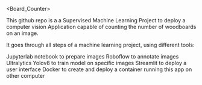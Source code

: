<Board_Counter>

This github repo is a a Supervised Machine Learning Project to deploy a computer vision Application capable of counting the number of woodboards on an image.

It goes through all steps of a machine learning project, using different tools:

Jupyterlab notebook to prepare images
Roboflow to annotate images
Ultralytics Yolov8 to train model on specific images
Streamlit to deploy a user interface
Docker to create and deploy a container running this app on other computer

